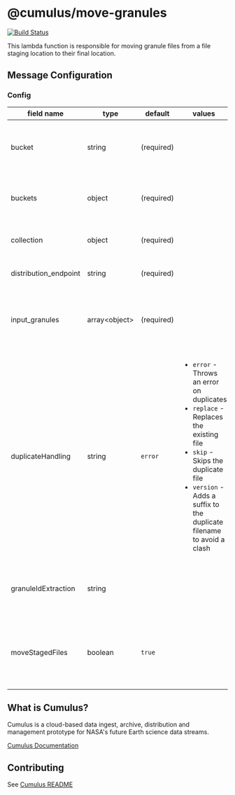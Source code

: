 # @cumulus/move-granules

[![Build Status](https://travis-ci.org/nasa/cumulus.svg?branch=master)](https://travis-ci.org/nasa/cumulus)

This lambda function is responsible for moving granule files from a file staging location to their final location.

## Message Configuration
### Config

| field name | type | default | values | description
| --------   | ------- | ------- | ---------- | ----------
| bucket | string | (required) | | Bucket with public/private key for decrypting CMR password
| buckets | object | (required) | | Object specifying AWS S3 buckets used by this task
| collection | object | (required) | | The cumulus-api collection object
| distribution_endpoint | string | (required) | | The API distribution endpoint
| input_granules | array\<object\> | (required) | | Array of Granule objects to construct output for Cumulus indexer
| duplicateHandling | string | `error` | <ul><li>`error` - Throws an error on duplicates</li><li>`replace` - Replaces the existing file</li><li>`skip` - Skips the duplicate file</li><li>`version` - Adds a suffix to the duplicate filename to avoid a clash</li></ul> | Specifies how duplicate filenames should be handled
| granuleIdExtraction | string | | | The regex needed for extracting granuleId from filenames
| moveStagedFiles | boolean | `true` | | Can set to `false` to skip moving files from the staging location. Defaults to `true`.

## What is Cumulus?

Cumulus is a cloud-based data ingest, archive, distribution and management prototype for NASA's future Earth science data streams.

[Cumulus Documentation](https://nasa.github.io/cumulus)

## Contributing

See [Cumulus README](https://github.com/nasa/cumulus/blob/master/README.md#installing-and-deploying)
